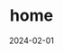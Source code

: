 ---
layout: home
date: 2024-02-01
title: home
sidebar: false


hero:
  name: English to Tagalog
  tagline: Collection
  image:
    alt: English Tagalog
    light: /home/ccsbatch124.png
    dark:  /home/ccsbatch124.png

features:
  - title: Welcome & Thank you for Visiting 🍉
    details: English to Tagalog is a Collection of English words translated to Tagalog
    icon: <svg xmlns="http://www.w3.org/2000/svg" width="24" height="24" fill="var(--vp-c-red-2)" class="bi bi-pin-angle-fill" viewBox="0 0 16 16"><path d="M9.828.722a.5.5 0 0 1 .354.146l4.95 4.95a.5.5 0 0 1 0 .707c-.48.48-1.072.588-1.503.588-.177 0-.335-.018-.46-.039l-3.134 3.134a6 6 0 0 1 .16 1.013c.046.702-.032 1.687-.72 2.375a.5.5 0 0 1-.707 0l-2.829-2.828-3.182 3.182c-.195.195-1.219.902-1.414.707s.512-1.22.707-1.414l3.182-3.182-2.828-2.829a.5.5 0 0 1 0-.707c.688-.688 1.673-.767 2.375-.72a6 6 0 0 1 1.013.16l3.134-3.133a3 3 0 0 1-.04-.461c0-.43.108-1.022.589-1.503a.5.5 0 0 1 .353-.146"/></svg>


---